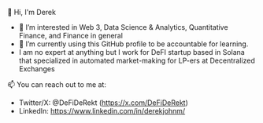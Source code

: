 👋 Hi, I'm Derek
- 👀 I’m interested in Web 3, Data Science & Analytics, Quantitative Finance, and Finance in general
- 🌱 I’m currently using this GitHub profile to be accountable for learning.
- I am no expert at anything but I work for DeFI startup based in Solana that specialized in automated market-making for LP-ers at Decentralized Exchanges

📫 You can reach out to me at:
 - Twitter/X: @DeFiDeRekt (https://x.com/DeFiDeRekt)
 - LinkedIn: https://www.linkedin.com/in/derekjohnm/
